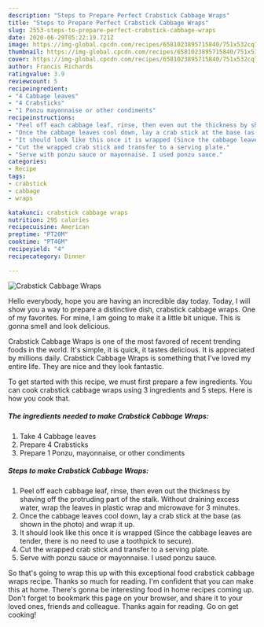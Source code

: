 ```yaml
---
description: "Steps to Prepare Perfect Crabstick Cabbage Wraps"
title: "Steps to Prepare Perfect Crabstick Cabbage Wraps"
slug: 2553-steps-to-prepare-perfect-crabstick-cabbage-wraps
date: 2020-06-29T05:22:19.721Z
image: https://img-global.cpcdn.com/recipes/6581023895715840/751x532cq70/crabstick-cabbage-wraps-recipe-main-photo.jpg
thumbnail: https://img-global.cpcdn.com/recipes/6581023895715840/751x532cq70/crabstick-cabbage-wraps-recipe-main-photo.jpg
cover: https://img-global.cpcdn.com/recipes/6581023895715840/751x532cq70/crabstick-cabbage-wraps-recipe-main-photo.jpg
author: Francis Richards
ratingvalue: 3.9
reviewcount: 5
recipeingredient:
- "4 Cabbage leaves"
- "4 Crabsticks"
- "1 Ponzu mayonnaise or other condiments"
recipeinstructions:
- "Peel off each cabbage leaf, rinse, then even out the thickness by shaving off the protruding part of the stalk. Without draining excess water, wrap the leaves in plastic wrap and microwave for 3 minutes."
- "Once the cabbage leaves cool down, lay a crab stick at the base (as shown in the photo) and wrap it up."
- "It should look like this once it is wrapped (Since the cabbage leaves are tender, there is no need to use a toothpick to secure)."
- "Cut the wrapped crab stick and transfer to a serving plate."
- "Serve with ponzu sauce or mayonnaise. I used ponzu sauce."
categories:
- Recipe
tags:
- crabstick
- cabbage
- wraps

katakunci: crabstick cabbage wraps 
nutrition: 295 calories
recipecuisine: American
preptime: "PT20M"
cooktime: "PT46M"
recipeyield: "4"
recipecategory: Dinner

---
```



![Crabstick Cabbage Wraps](https://img-global.cpcdn.com/recipes/6581023895715840/751x532cq70/crabstick-cabbage-wraps-recipe-main-photo.jpg)

Hello everybody, hope you are having an incredible day today. Today, I will show you a way to prepare a distinctive dish, crabstick cabbage wraps. One of my favorites. For mine, I am going to make it a little bit unique. This is gonna smell and look delicious.



Crabstick Cabbage Wraps is one of the most favored of recent trending foods in the world. It's simple, it is quick, it tastes delicious. It is appreciated by millions daily. Crabstick Cabbage Wraps is something that I've loved my entire life. They are nice and they look fantastic.


To get started with this recipe, we must first prepare a few ingredients. You can cook crabstick cabbage wraps using 3 ingredients and 5 steps. Here is how you cook that.

<!--inarticleads1-->

##### The ingredients needed to make Crabstick Cabbage Wraps:

1. Take 4 Cabbage leaves
1. Prepare 4 Crabsticks
1. Prepare 1 Ponzu, mayonnaise, or other condiments




<!--inarticleads2-->

##### Steps to make Crabstick Cabbage Wraps:

1. Peel off each cabbage leaf, rinse, then even out the thickness by shaving off the protruding part of the stalk. Without draining excess water, wrap the leaves in plastic wrap and microwave for 3 minutes.
1. Once the cabbage leaves cool down, lay a crab stick at the base (as shown in the photo) and wrap it up.
1. It should look like this once it is wrapped (Since the cabbage leaves are tender, there is no need to use a toothpick to secure).
1. Cut the wrapped crab stick and transfer to a serving plate.
1. Serve with ponzu sauce or mayonnaise. I used ponzu sauce.




So that's going to wrap this up with this exceptional food crabstick cabbage wraps recipe. Thanks so much for reading. I'm confident that you can make this at home. There's gonna be interesting food in home recipes coming up. Don't forget to bookmark this page on your browser, and share it to your loved ones, friends and colleague. Thanks again for reading. Go on get cooking!
